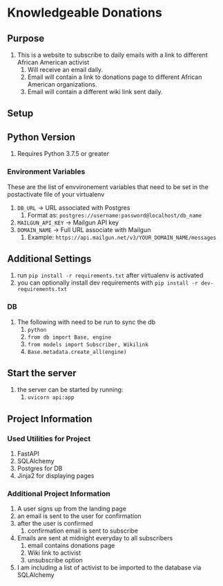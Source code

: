 # Knowledgeable Donations

## Purpose

1. This is a website to subscribe to daily emails with a link to different African American activist
   1. Will receive an email daily.
   2. Email will contain a link to donations page to different African American organizations.
   3. Email will contain a different wiki link sent daily.

## Setup

## Python Version

1. Requires Python 3.7.5 or greater

### Environment Variables

These are the list of envvironement variables that need to be set in the postactivate file of your virtualenv

1. `DB_URL` ->  URL associated with Postgres
   1. Format as: `postgres://username:password@localhost/db_name`
2. `MAILGUN_API_KEY` -> Mailgun API key
3. `DOMAIN_NAME` -> Full URL associate with Mailgun
   1. Example: `https://api.mailgun.net/v3/YOUR_DOMAIN_NAME/messages`

## Additional Settings

1. run `pip install -r requirements.txt` after virtualenv is activated
2. you can optionally install dev requirements with `pip install -r dev-requirements.txt`

### DB

1. The following with need to be run to sync the db
   1. `python`
   2. `from db import Base, engine`
   3. `from models import Subscriber, Wikilink`
   4. `Base.metadata.create_all(engine)`

## Start the server

1. the server can be started by running:
   1. `uvicorn api:app`

## Project Information

### Used Utilities for Project

1. FastAPI
2. SQLAlchemy
3. Postgres for DB
4. Jinja2 for displaying pages

### Additional Project Information

1. A user signs up from the landing page
2. an email is sent to the user for confirmation
3. after the user is confirmed
   1. confirmation email is sent to subscribe
4. Emails are sent at midnight everyday to all subscribers
   1. email contains donations page
   2. Wiki link to activist
   3. unsubscribe option
5. I am including a list of activist to be imported to the database via SQLAlchemy
